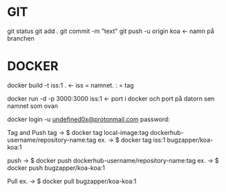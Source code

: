 GIT
==============================
git status
git add .
git commit -m "text"
git push -u origin koa <- namn på branchen



DOCKER
==============================

docker build -t iss:1 . <- iss = namnet. : = tag

docker run -d -p 3000:3000 iss:1 <- port i docker och port på datorn sen namnet som ovan

docker login -u undefined0x@protonmail.com
       password:


Tag and Push
tag  -> $ docker tag local-image:tag dockerhub-username/repository-name:tag
ex.  -> $ docker tag iss:1 bugzapper/koa-koa:1

push -> $ docker push dockerhub-username/repository-name:tag
ex. ->  $ docker push bugzapper/koa-koa:1

Pull
ex. ->  $ docker pull bugzapper/koa-koa:1



